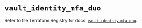 # `vault_identity_mfa_duo`

Refer to the Terraform Registry for docs: [`vault_identity_mfa_duo`](https://registry.terraform.io/providers/hashicorp/vault/4.8.0/docs/resources/identity_mfa_duo).
